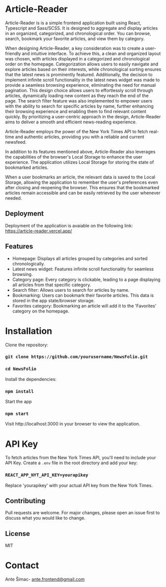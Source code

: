 # Article-Reader

Article-Reader is is a simple frontend application built using React, Typescript and Sass/SCSS. It is designed to aggregate and display articles in an organized, categorized, and chronological order. You can browse, search, bookmark your favorite articles, and view them by category.

When designing Article-Reader, a key consideration was to create a user-friendly and intuitive interface. To achieve this, a clean and organized layout was chosen, with articles displayed in a categorized and chronological order on the homepage. Categorization allows users to easily navigate and explore articles based on their interests, while chronological sorting ensures that the latest news is prominently featured. Additionally, the decision to implement infinite scroll functionality in the latest news widget was made to provide a seamless browsing experience, eliminating the need for manual pagination. This design choice allows users to effortlessly scroll through articles, dynamically loading new content as they reach the end of the page. The search filter feature was also implemented to empower users with the ability to search for specific articles by name, further enhancing their browsing experience and enabling them to find relevant content quickly. By prioritizing a user-centric approach in the design, Article-Reader aims to deliver a smooth and efficient news-reading experience.

Article-Reader employs the power of the New York Times API to fetch real-time and authentic articles, providing you with a reliable and current newsfeed.

In addition to its features mentioned above, Article-Reader also leverages the capabilities of the browser's Local Storage to enhance the user experience. The application utilizes Local Storage for storing the state of bookmarked articles.

When a user bookmarks an article, the relevant data is saved to the Local Storage, allowing the application to remember the user's preferences even after closing and reopening the browser. This ensures that the bookmarked articles remain accessible and can be easily retrieved by the user whenever needed.

## Deployment

Deployment of the application is avaiable on the following link: https://article-reader.vercel.app/

## Features

- Homepage: Displays all articles grouped by categories and sorted chronologically.
- Latest news widget: Features infinite scroll functionality for seamless browsing.
- Category page: Every category is clickable, leading to a page displaying all articles from that specific category.
- Search filter: Allows users to search for articles by name.
- Bookmarking: Users can bookmark their favorite articles. This data is stored in the app state/browser storage.
- Favorites category: Bookmarking an article will add it to the 'Favorites' category on the homepage.

# Installation

Clone the repository:

### `git clone https://github.com/yourusername/NewsFolio.git`

### `cd NewsFolio`

Install the dependencies:

### `npm install`

Start the app

### `npm start`

Visit http://localhost:3000 in your browser to view the application.

# API Key

To fetch articles from the New York Times API, you'll need to include your API Key. Create a `.env` file in the root directory and add your key:

### `REACT_APP_NYT_API_KEY=yourapikey`

Replace 'yourapikey' with your actual API key from the New York Times.

## Contributing

Pull requests are welcome. For major changes, please open an issue first to discuss what you would like to change.

## License

MIT

# Contact

Ante Šimac- ante.frontend@gmail.com
